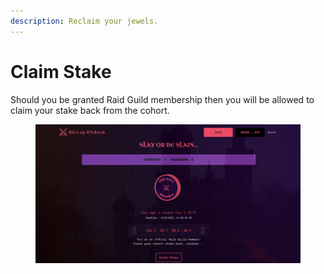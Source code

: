 ```yaml
---
description: Reclaim your jewels.
---
```


# Claim Stake

Should you be granted Raid Guild membership then you will be allowed to claim your stake back from the cohort.

<figure><img src="../.gitbook/assets/raid-guild-membership.jpg" alt=""><figcaption></figcaption></figure>

